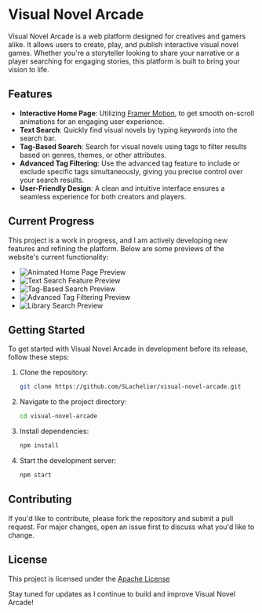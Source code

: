 # Visual Novel Arcade

Visual Novel Arcade is a web platform designed for creatives and gamers alike. It allows users to create, play, and publish interactive visual novel games. Whether you're a storyteller looking to share your narrative or a player searching for engaging stories, this platform is built to bring your vision to life.

## Features

- **Interactive Home Page**: Utilizing [Framer Motion](https://www.framer.com/motion/), to get smooth on-scroll animations for an engaging user experience.
- **Text Search**: Quickly find visual novels by typing keywords into the search bar.
- **Tag-Based Search**: Search for visual novels using tags to filter results based on genres, themes, or other attributes.
- **Advanced Tag Filtering**: Use the advanced tag feature to include or exclude specific tags simultaneously, giving you precise control over your search results.
- **User-Friendly Design**: A clean and intuitive interface ensures a seamless experience for both creators and players.

## Current Progress

This project is a work in progress, and I am actively developing new features and refining the platform. Below are some previews of the website's current functionality:

- ![Animated Home Page Preview](https://gyazo.com/dfbf49561e0c90bd926b2002d046954a)
- ![Text Search Feature Preview](https://gyazo.com/857f04dbc40863d475654ec375312ba9)
- ![Tag-Based Search Preview](https://gyazo.com/9b68a502ef24e3166ddfb6c590dc0f95)
- ![Advanced Tag Filtering Preview](https://gyazo.com/e4fab1bdd67ae328fa325eac59a63911)
- ![Library Search Preview](https://gyazo.com/d27e793033f6af5cbc4178cbab6f69aa)

## Getting Started

To get started with Visual Novel Arcade in development before its release, follow these steps:

1. Clone the repository:

   ```bash
   git clone https://github.com/SLachelier/visual-novel-arcade.git
   ```

2. Navigate to the project directory:

   ```bash
   cd visual-novel-arcade
   ```

3. Install dependencies:

   ```bash
   npm install
   ```

4. Start the development server:

   ```bash
   npm start
   ```

## Contributing

If you'd like to contribute, please fork the repository and submit a pull request. For major changes, open an issue first to discuss what you'd like to change.

## License

This project is licensed under the [Apache License](LICENSE)

Stay tuned for updates as I continue to build and improve Visual Novel Arcade!
